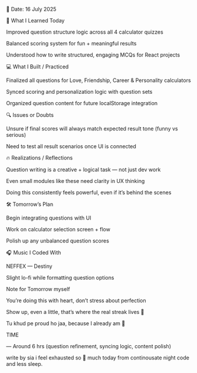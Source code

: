 📅 Date: 16 July 2025

🧠 What I Learned Today

Improved question structure logic across all 4 calculator quizzes

Balanced scoring system for fun + meaningful results

Understood how to write structured, engaging MCQs for React projects


💻 What I Built / Practiced

Finalized all questions for Love, Friendship, Career & Personality calculators

Synced scoring and personalization logic with question sets

Organized question content for future localStorage integration


🔍 Issues or Doubts

Unsure if final scores will always match expected result tone (funny vs serious)

Need to test all result scenarios once UI is connected


🔥 Realizations / Reflections

Question writing is a creative + logical task — not just dev work

Even small modules like these need clarity in UX thinking

Doing this consistently feels powerful, even if it’s behind the scenes


🛠 Tomorrow’s Plan

Begin integrating questions with UI

Work on calculator selection screen + flow

Polish up any unbalanced question scores


🎧 Music I Coded With

NEFFEX — Destiny

Slight lo-fi while formatting question options


Note for Tomorrow myself

You’re doing this with heart, don’t stress about perfection

Show up, even a little, that’s where the real streak lives 🌟

Tu khud pe proud ho jaa, because I already am 💪


TIME

— Around 6 hrs (question refinement, syncing logic, content polish)

write by sia i feel exhausted so 🫠 much today from continousate night code and less sleep.